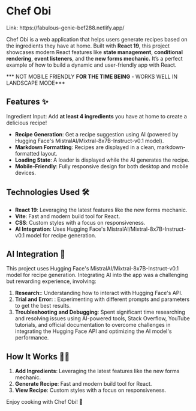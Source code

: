 <h1> Chef Obi </h1>
<p> Link: https://fabulous-genie-bef288.netlify.app/ </p>

Chef Obi is a web application that helps users generate recipes based on the ingredients they have at home. Built with <b>React 19</b>, this project showcases modern React features like <b>state management</b>, <b>conditional rendering</b>, <b>event listeners</b>, and the <b>new forms mechanic.</b> It’s a perfect example of how to build a dynamic and user-friendly app with React.

 *** NOT MOBILE FRIENDLY <b>FOR THE TIME BEING</b> - WORKS WELL IN LANDSCAPE MODE***
<h2>Features ✨</h2>
Ingredient Input: Add <b>at least 4 ingredients</b> you have at home to create a delicious recipe!

<ul>
 <li><b>Recipe Generation</b>: Get a recipe suggestion using AI (powered by Hugging Face's MistralAI/Mixtral-8x7B-Instruct-v0.1 model).</li>
 <li><b>Markdown Formatting</b>: Recipes are displayed in a clean, markdown-formatted layout.</li>
 <li><b>Loading State</b>: A loader is displayed while the AI generates the recipe.</li>
 <li><b>Mobile-Friendly</b>: Fully responsive design for both desktop and mobile devices.</li>
</ul>

<h2>Technologies Used 🛠️</h2>
<ul>
    <li><b>React 19</b>: Leveraging the latest features like the new forms mechanic.</li>
    <li><b>Vite</b>: Fast and modern build tool for React.</li>
    <li><b>CSS</b>: Custom styles with a focus on responsiveness.</li>
    <li><b>AI Integration</b>: Uses Hugging Face's MistralAI/Mixtral-8x7B-Instruct-v0.1 model for recipe generation.</li>
</ul>

<h2>AI Integration 🤖</h2>

This project uses Hugging Face's MistralAI/Mixtral-8x7B-Instruct-v0.1 model for recipe generation. Integrating AI into the app was a challenging but rewarding experience, involving:

<ol>
    <li><b>Research:</b>: Understanding how to interact with Hugging Face's API.</li>
    <li><b>Trial and Error: </b>: Experimenting with different prompts and parameters to get the best results.</li>
    <li><b>Troubleshooting and Debugging</b>: Spent significant time researching and resolving issues using AI-powered tools, Stack Overflow, YouTube tutorials, and official documentation to overcome challenges in integrating the Hugging Face API and optimizing the AI model's performance.</li>
</ol>

<h2>How It Works 🧑‍🍳</h2>
<ol>
    <li><b>Add Ingredients</b>: Leveraging the latest features like the new forms mechanic.</li>
    <li><b>Generate Recipe</b>: Fast and modern build tool for React.</li>
    <li><b>View Recipe</b>: Custom styles with a focus on responsiveness.</li>
</ol>

Enjoy cooking with Chef Obi! 🍳
